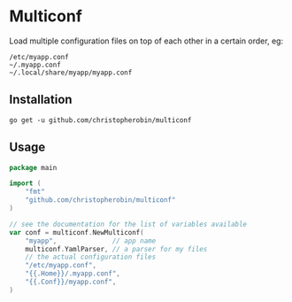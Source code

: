 # Multiconf

Load multiple configuration files on top of each other in a certain order, eg:

```
/etc/myapp.conf
~/.myapp.conf
~/.local/share/myapp/myapp.conf
```

## Installation

```
go get -u github.com/christopherobin/multiconf
```

## Usage

```go
package main

import (
	"fmt"
	"github.com/christopherobin/multiconf"
)

// see the documentation for the list of variables available
var conf = multiconf.NewMulticonf(
	"myapp",              // app name
	multiconf.YamlParser, // a parser for my files
	// the actual configuration files
	"/etc/myapp.conf",
	"{{.Home}}/.myapp.conf",
	"{{.Conf}}/myapp.conf",
)
```

